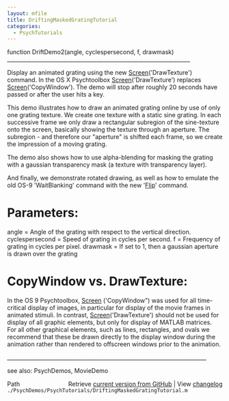 ```yaml
---
layout: mfile
title: DriftingMaskedGratingTutorial
categories:
  - PsychTutorials
---
```


function DriftDemo2\(angle, cyclespersecond, f, drawmask\)
\_\_\_\_\_\_\_\_\_\_\_\_\_\_\_\_\_\_\_\_\_\_\_\_\_\_\_\_\_\_\_\_\_\_\_\_\_\_\_\_\_\_\_\_\_\_\_\_\_\_\_\_\_\_\_\_\_\_\_\_\_\_\_\_\_\_\_

Display an animated grating using the new [Screen](/docs/Screen)\('DrawTexture'\) command.
In the OS X Psychtoolbox [Screen](/docs/Screen)\('DrawTexture'\) replaces
[Screen](/docs/Screen)\('CopyWindow'\). The demo will stop after roughly 20 seconds have
passed or after the user hits a key.

This demo illustrates how to draw an animated grating online by use of
only one grating texture. We create one texture with a static sine
grating. In each successive frame we only draw a rectangular subregion of
the sine\-texture onto the screen, basically showing the texture through
an aperture. The subregion \- and therefore our "aperture" is shifted each
frame, so we create the impression of a moving grating.

The demo also shows how to use alpha\-blending for masking the grating
with a gaussian transparency mask \(a texture with transparency layer\).

And finally, we demonstrate rotated drawing, as well as how to emulate
the old OS\-9 'WaitBlanking' command with the new '[Flip](/docs/Flip)' command.

# Parameters:

angle = Angle of the grating with respect to the vertical direction.
cyclespersecond = Speed of grating in cycles per second.
f = Frequency of grating in cycles per pixel.
drawmask = If set to 1, then a gaussian aperture is drawn over the grating

# CopyWindow vs. DrawTexture:

In the OS 9 Psychtoolbox, [Screen](/docs/Screen) \('CopyWindow"\) was used for all
time\-critical display of images, in particular for display of the movie
frames in animated stimuli. In contrast, [Screen](/docs/Screen)\('DrawTexture'\) should not
be used for display of all graphic elements,  but only for  display of
MATLAB matrices.  For all other graphical elements, such as lines,  rectangles,
and ovals we recommend that these be drawn directly to the  display
window during the animation rather than rendered to offscreen  windows
prior to the animation.

\_\_\_\_\_\_\_\_\_\_\_\_\_\_\_\_\_\_\_\_\_\_\_\_\_\_\_\_\_\_\_\_\_\_\_\_\_\_\_\_\_\_\_\_\_\_\_\_\_\_\_\_\_\_\_\_\_\_\_\_\_\_\_\_\_\_\_\_\_\_\_\_\_

see also: PsychDemos, MovieDemo


<div class="code_header" style="text-align:right;">
  <span style="float:left;">Path&nbsp;&nbsp;</span> <span class="counter">Retrieve <a href=
  "https://raw.github.com/Psychtoolbox-3/Psychtoolbox-3/beta/./PsychDemos/PsychTutorials/DriftingMaskedGratingTutorial.m">current version from GitHub</a> | View <a href=
  "https://github.com/Psychtoolbox-3/Psychtoolbox-3/commits/beta/./PsychDemos/PsychTutorials/DriftingMaskedGratingTutorial.m">changelog</a></span>
</div>
<div class="code">
  <code>./PsychDemos/PsychTutorials/DriftingMaskedGratingTutorial.m</code>
</div>

